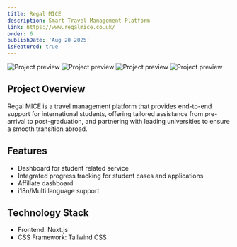```yaml
---
title: Regal MICE
description: Smart Travel Management Platform
link: https://www.regalmice.co.uk/
order: 6
publishDate: 'Aug 20 2025'
isFeatured: true
---
```


![Project preview](@/content/images/projects/regalmice-1.jpg)
![Project preview](@/content/images/projects/regalmice-2.jpg)
![Project preview](@/content/images/projects/regalmice-3.jpg)
![Project preview](@/content/images/projects/regalmice-4.jpg)

## Project Overview

Regal MICE is a travel management platform that provides end-to-end support for international students, offering tailored assistance from pre-arrival to post-graduation, and partnering with leading universities to ensure a smooth transition abroad.

## Features

- Dashboard for student related service
- Integrated progress tracking for student cases and applications
- Affiliate dashboard
- i18n/Multi language support

## Technology Stack

- Frontend: Nuxt.js
- CSS Framework: Tailwind CSS
